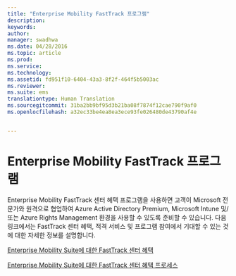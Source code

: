 ```yaml
---
title: "Enterprise Mobility FastTrack 프로그램"
description: 
keywords: 
author: 
manager: swadhwa
ms.date: 04/28/2016
ms.topic: article
ms.prod: 
ms.service: 
ms.technology: 
ms.assetid: fd951f10-6404-43a3-8f2f-464f5b5003ac
ms.reviewer: 
ms.suite: ems
translationtype: Human Translation
ms.sourcegitcommit: 31ba2bb9bf95d3b21ba08f7874f12cae790f9af0
ms.openlocfilehash: a32ec33be4ea8ea3ece93fe026480de43790af4e


---
```


# Enterprise Mobility FastTrack 프로그램
Enterprise Mobility FastTrack 센터 혜택 프로그램을 사용하면 고객이 Microsoft 전문가와 원격으로 협업하여 Azure Active Directory Premium, Microsoft Intune 및/또는 Azure Rights Management 환경을 사용할 수 있도록 준비할 수 있습니다. 다음 링크에서는 FastTrack 센터 혜택, 적격 서비스 및 프로그램 참여에서 기대할 수 있는 것에 대한 자세한 정보를 설명합니다.

[Enterprise Mobility Suite에 대한 FastTrack 센터 혜택](fasttrack-center-benefit-for-enterprise-mobility-suite-ems.md)

[Enterprise Mobility Suite에 대한 FastTrack 센터 혜택 프로세스](fasttrack-center-benefit-process-for-enterprise-mobility-suite-ems.md)






<!--HONumber=Jul16_HO3-->



